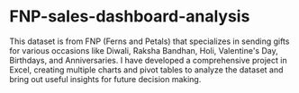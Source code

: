 # FNP-sales-dashboard-analysis
This dataset is from FNP (Ferns and Petals) that specializes in sending gifts for various occasions like Diwali, Raksha Bandhan, Holi, Valentine's Day, Birthdays, and Anniversaries. I have developed a comprehensive project in Excel, creating multiple charts and pivot tables to analyze the dataset and bring out useful insights for future decision making.
